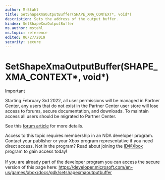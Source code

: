 ```yaml
---
author: M-Stahl
title: SetShapeXmaOutputBuffer(SHAPE_XMA_CONTEXT*, void*)
description: Sets the address of the output buffer.
kindex: SetShapeXmaOutputBuffer
ms.author: mstahl
ms.topic: reference
edited: 06/27/2019
security: secure
---
```


# SetShapeXmaOutputBuffer(SHAPE_XMA_CONTEXT*, void*)
> [!IMPORTANT]
> Starting February 3rd 2022, all user permissions will be managed in Partner Center, any users that do not exist in the Partner Center user store will lose access to forums, secure documentation, and downloads. To maintain access all users should be migrated to Partner Center. <p></p>See this <a href="https://forums.xboxlive.com/articles/132187/breaking-change-user-access-for-forums-secure-docu.html">forum article</a> for more details.  

 Access to this topic requires membership in an NDA developer program. Contact your publisher or your Xbox program representative if you need direct access. Not in the program? Read about joining the <a href="https://www.xbox.com/Developers/id">ID@Xbox</a> program to gain access today!  <br/><br/>If you are already part of the developer program you can access the secure version of this page here: <a target="_blank" href="https://developer.microsoft.com/en-us/games/xbox/docs/gdk/setshapexmaoutputbuffer">https://developer.microsoft.com/en-us/games/xbox/docs/gdk/setshapexmaoutputbuffer</a>
